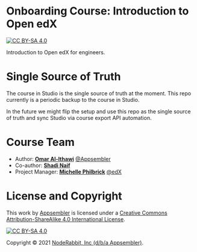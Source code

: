 # Onboarding Course: Introduction to Open edX
[![CC BY-SA 4.0][cc-by-sa-shield]][cc-by-sa]

Introduction to Open edX for engineers.

# Single Source of Truth
The course in Studio is the single source of truth at the moment. This repo currently is a periodic backup to the course in Studio.

In the future we might flip the setup and use this repo as the single source of truth and sync Studio via course export API automation.

# Course Team

 - Author: **[Omar Al-Ithawi](http://github.com/OmarIthawi)** [@Appsembler](https://github.com/appsembler/)
 - Co-author: **[Shadi Naif](http://github.com/shadinaif)**
 - Project Manager: **[Michelle Philbrick](http://github.com/michellephilbrick)** [@edX](https://github.com/edx/)

# License and Copyright

This work by [Appsembler](https://appsembler.com/) is licensed under a
[Creative Commons Attribution-ShareAlike 4.0 International License][cc-by-sa].

[![CC BY-SA 4.0][cc-by-sa-image]][cc-by-sa]

[cc-by-sa]: http://creativecommons.org/licenses/by-sa/4.0/
[cc-by-sa-image]: https://licensebuttons.net/l/by-sa/4.0/88x31.png
[cc-by-sa-shield]: https://img.shields.io/badge/License-CC%20BY--SA%204.0-green.svg

Copyright © 2021 [NodeRabbit, Inc (d/b/a Appsembler)](https://github.com/appsembler/).
